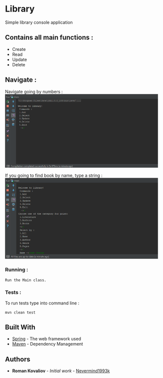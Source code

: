 # Library
Simple library console application

## Contains all main functions :
  * Create
  * Read
  * Update
  * Delete
  
## Navigate  :
   Navigate going by numbers : ![alt text](./screenshots/mainmenu.png )
  
   If you going to find book by name, type a string : ![alt text](./screenshots/inputString.png )
  
### Running :
```
Run the Main class.
```
 

### Tests :
To run tests type into command line : 
```
mvn clean test
```
 
## Built With

* [Spring](https://spring.io/) - The web framework used
* [Maven](https://maven.apache.org/) - Dependency Management

## Authors

* **Roman Kovaliov** - *Initial work* - [Nevermind1993k](https://github.com/Nevermind1993k)
